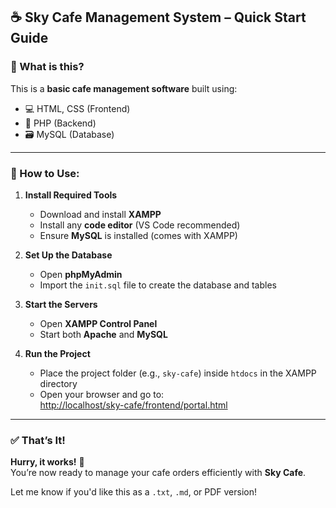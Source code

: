 ## ☕ Sky Cafe Management System – Quick Start Guide

### 🚀 What is this?
This is a **basic cafe management software** built using:
- 💻 HTML, CSS (Frontend)
- 🐘 PHP (Backend)
- 🗃️ MySQL (Database)

---

### 🔧 How to Use:

1. **Install Required Tools**
   - Download and install **XAMPP**
   - Install any **code editor** (VS Code recommended)
   - Ensure **MySQL** is installed (comes with XAMPP)

2. **Set Up the Database**
   - Open **phpMyAdmin**
   - Import the `init.sql` file to create the database and tables

3. **Start the Servers**
   - Open **XAMPP Control Panel**
   - Start both **Apache** and **MySQL**

4. **Run the Project**
   - Place the project folder (e.g., `sky-cafe`) inside `htdocs` in the XAMPP directory
   - Open your browser and go to:  
     [http://localhost/sky-cafe/frontend/portal.html](http://localhost/sky-cafe/frontend/portal.html)

---

### ✅ That’s It!
**Hurry, it works!** 🎉  
You’re now ready to manage your cafe orders efficiently with **Sky Cafe**.

Let me know if you'd like this as a `.txt`, `.md`, or PDF version!
